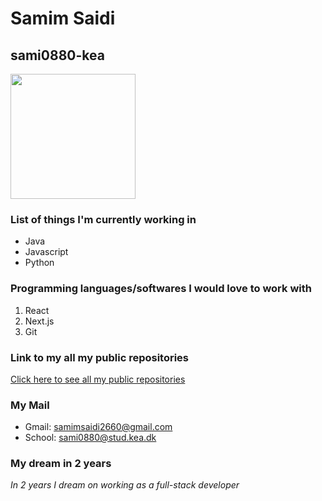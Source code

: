 # Samim Saidi
## sami0880-kea

<img src="https://user-images.githubusercontent.com/113104513/215454706-27f70ba3-5120-4660-a4f2-979e59b698e6.png" width="200"/>

### List of things I'm currently working in
* Java
* Javascript
* Python

### Programming languages/softwares I would love to work with
1. React
2. Next.js
3. Git

### Link to my all my public repositories
[Click here to see all my public repositories](https://github.com/sami0880-kea?tab=repositories)

### My Mail  
* Gmail: samimsaidi2660@gmail.com
* School: sami0880@stud.kea.dk

### My dream in 2 years
*In 2 years I dream on working as a full-stack developer*
